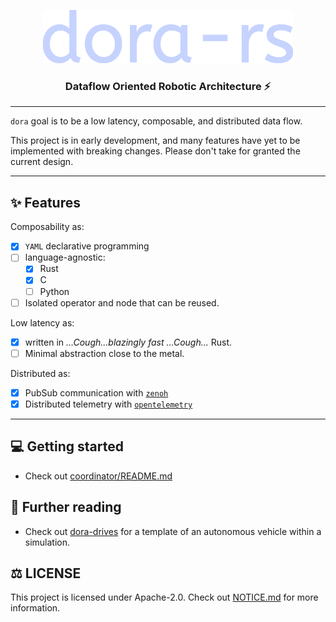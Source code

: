 <p align="center">
    <img src="./design/logo.svg" width="400">
</p>

<h3 align="center">
Dataflow Oriented Robotic Architecture ⚡
</h3>

---

`dora` goal is to be a low latency, composable, and distributed data flow.

This project is in early development, and many features have yet to be implemented with breaking changes. Please don't take for granted the current design.

---
## ✨ Features

Composability as:
- [x] `YAML` declarative programming
- [ ] language-agnostic:
  - [x] Rust
  - [x] C
  - [ ] Python
- [ ] Isolated operator and node that can be reused.

Low latency as:
- [x] written in  <i>...Cough...blazingly fast ...Cough...</i> Rust.
- [ ] Minimal abstraction close to the metal.

Distributed as:
- [x] PubSub communication with [`zenoh`](https://github.com/eclipse-zenoh/zenoh)
- [x] Distributed telemetry with [`opentelemetry`](https://github.com/open-telemetry/opentelemetry-rust)

---

## 💻 Getting started

- Check out [coordinator/README.md](coordinator/README.md)

## 🏁 Further reading

- Check out [dora-drives](https://github.com/dora-rs/dora-drives) for a template of an autonomous vehicle within a simulation.


## ⚖️ LICENSE 

This project is licensed under Apache-2.0. Check out [NOTICE.md](NOTICE.md) for more information.
